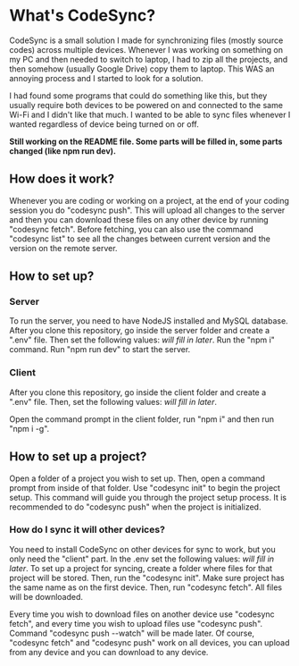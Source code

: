 # What's CodeSync?
CodeSync is a small solution I made for synchronizing files (mostly source codes) across multiple devices. Whenever I was working on something on my PC and then needed to switch to laptop,
I had to zip all the projects, and then somehow (usually Google Drive) copy them to laptop. This WAS an annoying process and I started to look for a solution.

I had found some programs that could do something like this, but they usually require both devices to be powered on and connected to the same Wi-Fi and I didn't like that much. I wanted to be able
to sync files whenever I wanted regardless of device being turned on or off.

**Still working on the README file. Some parts will be filled in, some parts changed (like npm run dev).**

## How does it work?
Whenever you are coding or working on a project, at the end of your coding session you do "codesync push". This will upload all changes to the server and then you can download these files on any other device
by running "codesync fetch". Before fetching, you can also use the command "codesync list" to see all the changes between current version and the version on the remote server.

## How to set up?
### Server
To run the server, you need to have NodeJS installed and MySQL database. After you clone this repository, go inside the server folder and create a ".env" file. Then set the following values:
*will fill in later*. Run the "npm i" command. Run "npm run dev" to start the server.

### Client
After you clone this repository, go inside the client folder and create a ".env" file. Then, set the following values:
*will fill in later*.

Open the command prompt in the client folder, run "npm i" and then run "npm i -g".

## How to set up a project?
Open a folder of a project you wish to set up. Then, open a command prompt from inside of that folder. Use "codesync init" to begin the project setup. This command will guide you through the project setup
process. It is recommended to do "codesync push" when the project is initialized.

### How do I sync it will other devices?
You need to install CodeSync on other devices for sync to work, but you only need the "client" part. In the .env set the following values: *will fill in later*. To set up a project for syncing, create a folder
where files for that project will be stored. Then, run the "codesync init". Make sure project has the same name as on the first device. Then, run "codesync fetch". All files will be downloaded.

Every time you wish to download files on another device use "codesync fetch", and every time you wish to upload files use "codesync push". Command "codesync push --watch" will be made later.
Of course, "codesync fetch" and "codesync push" work on all devices, you can upload from any device and you can download to any device.
